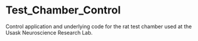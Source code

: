 # Test_Chamber_Control
Control application and underlying code for the rat test chamber used at the Usask Neuroscience Research Lab.
